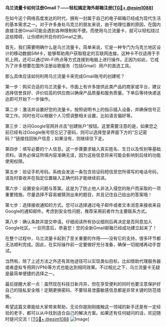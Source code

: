 **乌兰流量卡如何注册Gmail？——轻松搞定海外邮箱注册[[TG💪+ @esim1088](https://t.me/s/esim1088)]**

在如今这个网络高度发达的时代，拥有一封属于自己的电子邮箱已经成为现代生活的基本需求之一。对于许多身处乌克兰的朋友来说，由于地理位置的原因，在国内直接注册Gmail可能会遇到各种限制和不便。而使用乌兰流量卡，就可以轻松绕过这些障碍，让你顺利开启你的Gmail之旅。

首先，我们需要明确什么是乌兰流量卡。简单来说，它是一种专门为乌克兰地区设计的移动数据SIM卡，能够帮助用户获取稳定的互联网连接。这种卡不仅适用于手机上网，还可以通过Wi-Fi热点等方式连接到电脑上进行操作。正因为如此，它成为了许多想要在国外注册谷歌服务（包括Gmail）用户的首选工具。

那么具体应该如何利用乌兰流量卡来完成Gmail账号的创建呢？

第一步：购买合适的乌兰流量卡。市面上有许多提供此类产品的商家或平台，建议选择信誉良好、评价较高的供应商以确保产品质量和服务质量。下单后等待快递送达即可开始下一步操作。

第二步：激活并设置好您的流量卡。按照说明书上的指示插入设备，并确保信号正常工作。同时也可以根据个人习惯调整相关设置，比如语言偏好等。

第三步：访问Google官网并点击“创建账户”按钮。这里需要注意的是，如果您之前已经有过Google账号但忘记了密码，则可以选择登录界面下方的“忘记密码？”链接找回账户信息；如果没有，则继续往下走。

第四步：填写必要的个人信息。这一步骤要求输入真实姓名、生日以及性别等基础资料。请务必保证所填内容准确无误，因为这些信息将来可能会影响到后续的功能使用权限。

第五步：验证手机号码。系统会发送一条包含验证码短信至您所填写的电话号码，请及时查收并在指定位置输入正确代码才能继续前进。

第六步：设置安全问题与答案。这是为了防止他人非法入侵您的账户而采取的一项重要措施。尽量选择不容易被猜测出来的题目，并且记住自己给出的答案哦！

第七步：选择接收通知的方式。您可以选择通过电子邮件或者文本消息来接收来自Google的通知邮件。考虑到安全性问题，推荐采用前者作为主要联系方式。

第八步：确认条款并提交申请。仔细阅读所有协议细则后再决定是否同意加入Google社区。一旦同意后，恭喜您！您的全新Gmail邮箱已经成功建立起来了！

在整个过程中，乌兰流量卡起到了至关重要的作用——没有它的支持，很多环节都无法顺利完成。因此，在实际操作前一定要做好充分准备，确保一切就绪再动手尝试。

当然啦，除了上述方法之外还有其他途径可以实现类似目标，比如借助代理服务器或者虚拟专用网(VPN)等方式也能达到相同效果。不过相比之下，乌兰流量卡无疑是最简单便捷的选择之一。

最后提醒大家一点：虽然现在科技日新月异，但在享受便利的同时也要注意保护好自己的隐私安全哦！定期更换密码、不要轻易泄露敏感信息都是非常关键的防范措施。

希望这篇文章能给大家带来帮助，无论你是刚刚接触这一领域的新手还是有一定经验的老手，都可以从中找到适合自己的解决方案。如果还有任何疑问的话，欢迎随时提问交流！[[TG💪+ @esim1088](https://t.me/s/esim1088) ![Image](https://i.postimg.cc/4NQfJmqS/Snipaste-2025-05-13-00-14-12.png)]